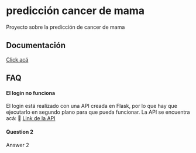 
# predicción cancer de mama

Proyecto sobre la predicción de cancer de mama


## Documentación

[Click acá](https://www.notion.so/Manual-de-usuario-f9fe49e2137f46829f1296f13accc515?pvs=4)


## FAQ

#### El login no funciona

El login está realizado con una API creada en Flask, por lo que hay que ejecutarlo en segundo plano para que pueda funcionar. La API se encuentra acá: 
🔗 [Link de la API](https://github.com/jeantpdev/api-prueba-cancer-mama)

#### Question 2

Answer 2

